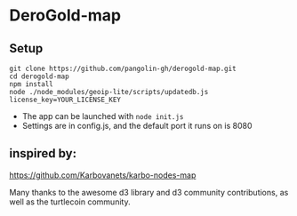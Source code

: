 # DeroGold-map

## Setup

```
git clone https://github.com/pangolin-gh/derogold-map.git
cd derogold-map
npm install
node ./node_modules/geoip-lite/scripts/updatedb.js license_key=YOUR_LICENSE_KEY
```

* The app can be launched with `node init.js`
* Settings are in config.js, and the default port it runs on is 8080

## inspired by:

https://github.com/Karbovanets/karbo-nodes-map

Many thanks to the awesome d3 library and d3 community contributions, as well as the turtlecoin community.


